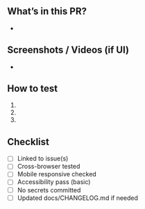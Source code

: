 
## What’s in this PR?
-

## Screenshots / Videos (if UI)
-

## How to test
1. 
2. 
3. 

## Checklist
- [ ] Linked to issue(s)
- [ ] Cross-browser tested
- [ ] Mobile responsive checked
- [ ] Accessibility pass (basic)
- [ ] No secrets committed
- [ ] Updated docs/CHANGELOG.md if needed
